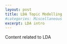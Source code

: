 ```yaml
---
layout: post
title: LDA Topic Modelling
#categories: Miscellaneous
excerpt: LDA intro
---
```


Content related to LDA
